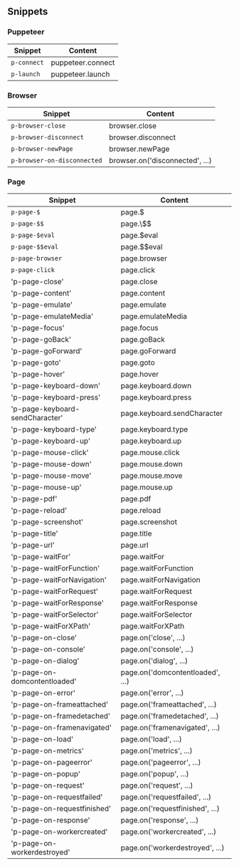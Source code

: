 ## Snippets

### Puppeteer

| Snippet     | Content           |
| ----------- | ----------------- |
| `p-connect` | puppeteer.connect |
| `p-launch`  | puppeteer.launch  |

### Browser

| Snippet                     | Content                         |
| --------------------------- | ------------------------------- |
| `p-browser-close`           | browser.close                   |
| `p-browser-disconnect`      | browser.disconnect              |
| `p-browser-newPage`         | browser.newPage                 |
| `p-browser-on-disconnected` | browser.on('disconnected', ...) |

### Page

| Snippet                         | Content                          |
| ------------------------------- | -------------------------------- |
| `p-page-$`                      | page.\$                          |
| `p-page-$$`                     | page.\\$\$                       |
| `p-page-$eval`                  | page.\$eval                      |
| `p-page-$$eval`                 | page.\$\$eval                    |
| `p-page-browser`                | page.browser                     |
| `p-page-click`                  | page.click                       |
| 'p-page-close'                  | page.close                       |
| 'p-page-content'                | page.content                     |
| 'p-page-emulate'                | page.emulate                     |
| 'p-page-emulateMedia'           | page.emulateMedia                |
| 'p-page-focus'                  | page.focus                       |
| 'p-page-goBack'                 | page.goBack                      |
| 'p-page-goForward'              | page.goForward                   |
| 'p-page-goto'                   | page.goto                        |
| 'p-page-hover'                  | page.hover                       |
| 'p-page-keyboard-down'          | page.keyboard.down               |
| 'p-page-keyboard-press'         | page.keyboard.press              |
| 'p-page-keyboard-sendCharacter' | page.keyboard.sendCharacter      |
| 'p-page-keyboard-type'          | page.keyboard.type               |
| 'p-page-keyboard-up'            | page.keyboard.up                 |
| 'p-page-mouse-click'            | page.mouse.click                 |
| 'p-page-mouse-down'             | page.mouse.down                  |
| 'p-page-mouse-move'             | page.mouse.move                  |
| 'p-page-mouse-up'               | page.mouse.up                    |
| 'p-page-pdf'                    | page.pdf                         |
| 'p-page-reload'                 | page.reload                      |
| 'p-page-screenshot'             | page.screenshot                  |
| 'p-page-title'                  | page.title                       |
| 'p-page-url'                    | page.url                         |
| 'p-page-waitFor'                | page.waitFor                     |
| 'p-page-waitForFunction'        | page.waitForFunction             |
| 'p-page-waitForNavigation'      | page.waitForNavigation           |
| 'p-page-waitForRequest'         | page.waitForRequest              |
| 'p-page-waitForResponse'        | page.waitForResponse             |
| 'p-page-waitForSelector'        | page.waitForSelector             |
| 'p-page-waitForXPath'           | page.waitForXPath                |
| 'p-page-on-close'               | page.on('close', ...)            |
| 'p-page-on-console'             | page.on('console', ...)          |
| 'p-page-on-dialog'              | page.on('dialog', ...)           |
| 'p-page-on-domcontentloaded'    | page.on('domcontentloaded', ...) |
| 'p-page-on-error'               | page.on('error', ...)            |
| 'p-page-on-frameattached'       | page.on('frameattached', ...)    |
| 'p-page-on-framedetached'       | page.on('framedetached', ...)    |
| 'p-page-on-framenavigated'      | page.on('framenavigated', ...)   |
| 'p-page-on-load'                | page.on('load', ...)             |
| 'p-page-on-metrics'             | page.on('metrics', ...)          |
| 'p-page-on-pageerror'           | page.on('pageerror', ...)        |
| 'p-page-on-popup'               | page.on('popup', ...)            |
| 'p-page-on-request'             | page.on('request', ...)          |
| 'p-page-on-requestfailed'       | page.on('requestfailed', ...)    |
| 'p-page-on-requestfinished'     | page.on('requestfinished', ...)  |
| 'p-page-on-response'            | page.on('response', ...)         |
| 'p-page-on-workercreated'       | page.on('workercreated', ...)    |
| 'p-page-on-workerdestroyed'     | page.on('workerdestroyed', ...)  |
